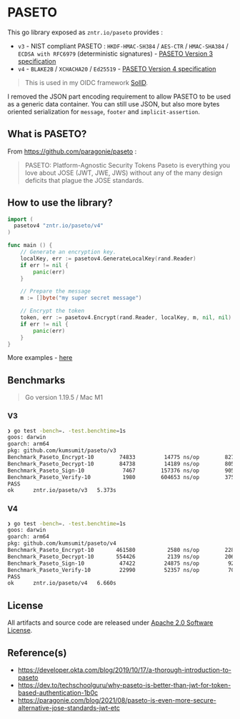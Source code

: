 # PASETO

This go library exposed as `zntr.io/paseto` provides :

* `v3` - NIST compliant PASETO : `HKDF-HMAC-SH384` / `AES-CTR` / `HMAC-SHA384` / `ECDSA with RFC6979` (deterministic signatures) - [PASETO Version 3 specification](https://github.com/paseto-standard/paseto-spec/blob/master/docs/01-Protocol-Versions/Version3.md)
* `v4` - `BLAKE2B` / `XCHACHA20` / `Ed25519` - [PASETO Version 4 specification](https://github.com/paseto-standard/paseto-spec/blob/master/docs/01-Protocol-Versions/Version4.md)

> This is used in my OIDC framework [SolID](https://github.com/zntrio/solid).

I removed the JSON part encoding requirement to allow PASETO to be used as a 
generic data container. You can still use JSON, but also more bytes oriented 
serialization for `message`,  `footer` and `implicit-assertion`.

## What is PASETO?

From https://github.com/paragonie/paseto :

> PASETO: Platform-Agnostic Security Tokens
> Paseto is everything you love about JOSE (JWT, JWE, JWS) without any of the many design deficits that plague the JOSE standards.

## How to use the library?

```go
import (
  pasetov4 "zntr.io/paseto/v4"
)

func main () {
	// Generate an encryption key.
	localKey, err := pasetov4.GenerateLocalKey(rand.Reader)
	if err != nil {
		panic(err)
	}

	// Prepare the message
	m := []byte("my super secret message")

	// Encrypt the token
	token, err := pasetov4.Encrypt(rand.Reader, localKey, m, nil, nil)
	if err != nil {
		panic(err)
	}
}
```

More examples - [here](example_test.go)

## Benchmarks

> Go version 1.19.5 / Mac M1

### V3

```sh
❯ go test -bench=. -test.benchtime=1s
goos: darwin
goarch: arm64
pkg: github.com/kumsumit/paseto/v3
Benchmark_Paseto_Encrypt-10    	   74833	     14775 ns/op	    8274 B/op	      59 allocs/op
Benchmark_Paseto_Decrypt-10    	   84738	     14189 ns/op	    8050 B/op	      59 allocs/op
Benchmark_Paseto_Sign-10       	    7467	    157376 ns/op	    9059 B/op	      86 allocs/op
Benchmark_Paseto_Verify-10     	    1980	    604653 ns/op	    3754 B/op	      52 allocs/op
PASS
ok  	zntr.io/paseto/v3	5.373s
```

### V4

```sh
❯ go test -bench=. -test.benchtime=1s
goos: darwin
goarch: arm64
pkg: github.com/kumsumit/paseto/v4
Benchmark_Paseto_Encrypt-10    	  461580	      2580 ns/op	    2288 B/op	      12 allocs/op
Benchmark_Paseto_Decrypt-10    	  554426	      2139 ns/op	    2064 B/op	      12 allocs/op
Benchmark_Paseto_Sign-10       	   47422	     24875 ns/op	     928 B/op	       4 allocs/op
Benchmark_Paseto_Verify-10     	   22990	     52357 ns/op	     704 B/op	       4 allocs/op
PASS
ok  	zntr.io/paseto/v4	6.660s
```

## License

All artifacts and source code are released under [Apache 2.0 Software License](LICENSE).

## Reference(s)

- <https://developer.okta.com/blog/2019/10/17/a-thorough-introduction-to-paseto>
- <https://dev.to/techschoolguru/why-paseto-is-better-than-jwt-for-token-based-authentication-1b0c>
- <https://paragonie.com/blog/2021/08/paseto-is-even-more-secure-alternative-jose-standards-jwt-etc>
